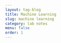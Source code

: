 ```yaml
---
layout: tag-blog
title: Machine Learning
slug: machine learning
category: lab notes
menu: false
order: 1
---
```

